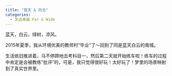```yaml
---
title: "蓝天 & 白云"
categories:
  - 无远弗届 Far & Wide
---
```


蓝天，白云，绿树，凉风。

2015年夏季，我从环境优美的教师村“毕业”了～回到了同是蓝天白云的南城。

生活依旧推进着，马不停蹄地去考科目一，然后第二天就开始练车啦！练车的过程中肯定是会被教练“批评”的，可是，我只觉得很好玩！太好玩了！梦里的场景映射到了真实世界里。
